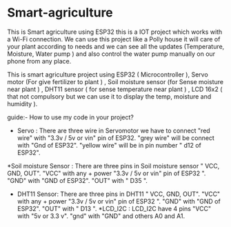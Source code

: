 # Smart-agriculture
This is Smart agriculture using ESP32 this is a IOT project which works with a Wi-Fi connection.
We can use this project like a Polly house it will care of your plant according to needs and we can see all the updates (Temperature, Moisture, Water pump ) and also control the water pump manually on our phone from any place.

This is smart agriculture project using ESP32 ( Microcontroller ), Servo motor (For give fertilizer to plant ) , Soil moisture sensor (for Sense moisture near plant ) , DHT11 sensor ( for sense temperature near plant ) , LCD 16x2 ( that not compulsory but we can use it to display the temp, moisture and humidity ).

guide:- 
How to use my code in your project?
* Servo : There are three wire in Servomotor we have to connect "red wire" with "3.3v / 5v or vin" pin of ESP32.
              "grey wire" will be connect with "Gnd of ESP32".
              "yellow wire" will be in pin number " d12 of ESP32".
             
*Soil moisture Sensor : There are three pins in Soil moisture sensor " VCC, GND, OUT".
                                    "VCC" with any + power "3.3v / 5v or vin" pin of ESP32 ".
                                    "GND" with "GND of ESP32".
                                    "OUT" with " D35 ".
* DHT11 Sensor: There are three pins in DHT11  " VCC, GND, OUT".
                                    "VCC" with any + power "3.3v / 5v or vin" pin of ESP32 ".
                                    "GND" with "GND of ESP32".
                                    "OUT" with " D13 ".
*LCD_I2C : LCD_I2C have 4 pins
                                    "VCC" with "5v or 3.3 v".
                                    "gnd" with "GND"
                                     and others A0 and A1.
